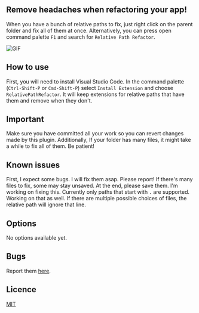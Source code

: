 ## Remove headaches when refactoring your app!

When you have a bunch of relative paths to fix, just right click on the parent folder and fix all of them at once.
Alternatively, you can press open command palette `F1` and search for `Relative Path Refactor`.

![GIF](https://media.giphy.com/media/3oz8xyRQqsATPdD9bW/source.gif)

## How to use

First, you will need to install Visual Studio Code. In the command palette (`Ctrl-Shift-P` or `Cmd-Shift-P`) select `Install Extension` and choose `RelativePathRefactor`.
It will keep extensions for relative paths that have them and remove when they don't.

## Important

Make sure you have committed all your work so you can revert changes made by this plugin. Additionally, If your folder has many files, it might take a while to fix all of them. Be patient!

## Known issues

First, I expect some bugs. I will fix them asap. Please report!
If there's many files to fix, some may stay unsaved. At the end, please save them. I'm working on fixing this.
Currently only paths that start with `.` are supported. Working on that as well.
If there are multiple possible choices of files, the relative path will ignore that line.

## Options

No options available yet.

## Bugs

Report them [here](https://github.com/jakob101/RelativePathRefactor/issues).

## Licence

[MIT](https://github.com/Microsoft/vscode-go/blob/master/LICENSE)